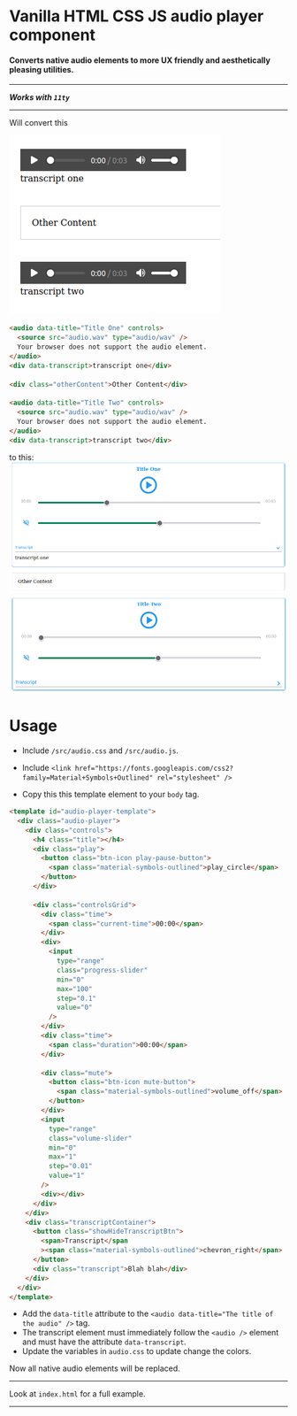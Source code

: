 # Vanilla HTML CSS JS audio player component

#### Converts native audio elements to more UX friendly and aesthetically pleasing utilities.

---

**_Works with `11ty`_**

---

Will convert this

![before](./media/before.png)

```html
<audio data-title="Title One" controls>
  <source src="audio.wav" type="audio/wav" />
  Your browser does not support the audio element.
</audio>
<div data-transcript>transcript one</div>

<div class="otherContent">Other Content</div>

<audio data-title="Title Two" controls>
  <source src="audio.wav" type="audio/wav" />
  Your browser does not support the audio element.
</audio>
<div data-transcript>transcript two</div>
```

to this:
![after 1](./media/after1.png)
![after 2](./media/after2.png)

# Usage

- Include `/src/audio.css` and `/src/audio.js`.
- Include `<link
    href="https://fonts.googleapis.com/css2?family=Material+Symbols+Outlined"
    rel="stylesheet"
  />
`

- Copy this this template element to your `body` tag.

```html
<template id="audio-player-template">
  <div class="audio-player">
    <div class="controls">
      <h4 class="title"></h4>
      <div class="play">
        <button class="btn-icon play-pause-button">
          <span class="material-symbols-outlined">play_circle</span>
        </button>
      </div>

      <div class="controlsGrid">
        <div class="time">
          <span class="current-time">00:00</span>
        </div>
        <div>
          <input
            type="range"
            class="progress-slider"
            min="0"
            max="100"
            step="0.1"
            value="0"
          />
        </div>
        <div class="time">
          <span class="duration">00:00</span>
        </div>

        <div class="mute">
          <button class="btn-icon mute-button">
            <span class="material-symbols-outlined">volume_off</span>
          </button>
        </div>
        <input
          type="range"
          class="volume-slider"
          min="0"
          max="1"
          step="0.01"
          value="1"
        />
        <div></div>
      </div>
    </div>
    <div class="transcriptContainer">
      <button class="showHideTranscriptBtn">
        <span>Transcript</span
        ><span class="material-symbols-outlined">chevron_right</span>
      </button>
      <div class="transcript">Blah blah</div>
    </div>
  </div>
</template>
```

- Add the `data-title` attribute to the `<audio data-title="The title of the audio" />` tag.
- The transcript element must immediately follow the `<audio />` element and must have the attribute `data-transcript`.
- Update the variables in `audio.css` to update change the colors.

Now all native audio elements will be replaced.

---

Look at `index.html` for a full example.

---
